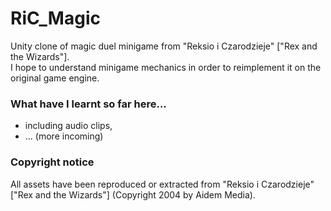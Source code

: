 # RiC_Magic
Unity clone of magic duel minigame from "Reksio i Czarodzieje" ["Rex and the Wizards"].  
I hope to understand minigame mechanics in order to reimplement it on the original game engine.

### What have I learnt so far here...
* including audio clips,  
* ... (more incoming)

### Copyright notice
All assets have been reproduced or extracted from "Reksio i Czarodzieje" ["Rex and the Wizards"] (Copyright 2004 by Aidem Media).
